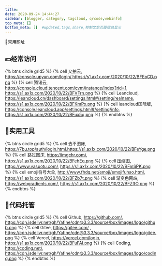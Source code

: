 ```yaml
---
title: 
date: 2020-09-24 14:44:27
sidebar: [blogger, category, tagcloud, qrcode,webinfo]
top_meta: []
bottom_meta: []  #updated,tags,share,控制文章页脚信息显示
---
```

<span class="milky">🔗常用网址</span>
## 💴经常访问
{% btns circle grid5 %}
{% cell 又拍云, https://console.upyun.com/login/,https://s1.ax1x.com/2020/10/22/BFEoCD.png  %}
{% cell 腾讯云, https://console.cloud.tencent.com/cvm/instance/index?rid=1, https://s1.ax1x.com/2020/10/22/BFVFrn.png %}
{% cell Leancloud, https://leancloud.cn/dashboard/settings.html#/setting/realname, https://s1.ax1x.com/2020/10/22/BFKmPx.png %}
{% cell leancloud国际版, https://console.leancloud.app/settings.html#/setting/info, https://s1.ax1x.com/2020/10/22/BFux5q.png %}
{% endbtns %}
## 🔧实用工具
{% btns circle grid5 %}
{% cell 去不图床, https://7bu.top/auth/login.html,https://s1.ax1x.com/2020/10/22/BFeYge.png  %}
{% cell 路过图床, https://imgchr.com/, https://s1.ax1x.com/2020/10/22/BFehEq.png %}
{% cell 压缩图, https://www.yasuotu.com/, https://s1.ax1x.com/2020/10/22/BFmSPK.png %}
{% cell emoji符号大全, http://www.fhdq.net/emoji/emojifuhao.html, https://s1.ax1x.com/2020/10/22/BFZb7t.png %}
{% cell 渐变色网站, https://webgradients.com/, https://s1.ax1x.com/2020/10/22/BFZffO.png %}
{% endbtns %}
## 🚚代码托管
{% btns circle grid5 %}
{% cell Github, https://github.com/, https://cdn.jsdelivr.net/gh/Yafine/cdn@3.3.3/source/box/images/logo/github.png %}
{% cell Gitee, https://gitee.com/ , https://cdn.jsdelivr.net/gh/Yafine/cdn@3.3.3/source/box/images/logo/gitee.png %}
{% cell Vercel, https://vercel.com/login, https://s1.ax1x.com/2020/10/22/BFuFAI.png %}
{% cell Coding, https://coding.net/, https://cdn.jsdelivr.net/gh/Yafine/cdn@3.3.3/source/box/images/logo/coding.png %}
{% endbtns %}

